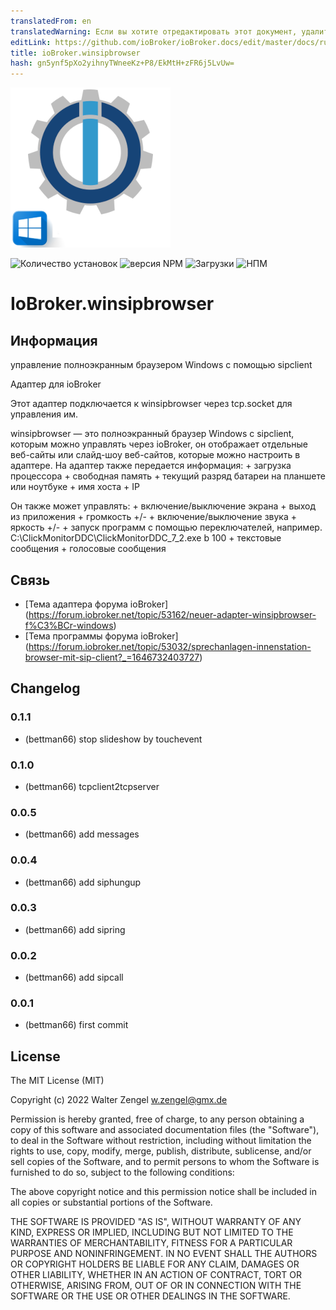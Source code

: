 ```yaml
---
translatedFrom: en
translatedWarning: Если вы хотите отредактировать этот документ, удалите поле «translationFrom», в противном случае этот документ будет снова автоматически переведен
editLink: https://github.com/ioBroker/ioBroker.docs/edit/master/docs/ru/adapterref/iobroker.winsipbrowser/README.md
title: ioBroker.winsipbrowser
hash: gn5ynf5pXo2yihnyTWneeKz+P8/EkMtH+zFR6j5LvUw=
---
```

![Логотип](../../../en/adapterref/iobroker.winsipbrowser/admin/winsipbrowser.png)

![Количество установок](http://iobroker.live/badges/winsipbrowser-stable.svg)
![версия NPM](http://img.shields.io/npm/v/iobroker.winsipbrowser.svg)
![Загрузки](https://img.shields.io/npm/dm/iobroker.winsipbrowser.svg)
![НПМ](https://nodei.co/npm/iobroker.winsipbrowser.png?downloads=true)

# IoBroker.winsipbrowser
## Информация
управление полноэкранным браузером Windows с помощью sipclient

Адаптер для ioBroker

Этот адаптер подключается к winsipbrowser через tcp.socket для управления им.

winsipbrowser — это полноэкранный браузер Windows с sipclient, которым можно управлять через ioBroker, он отображает отдельные веб-сайты или слайд-шоу веб-сайтов, которые можно настроить в адаптере. На адаптер также передается информация: + загрузка процессора + свободная память + текущий разряд батареи на планшете или ноутбуке + имя хоста + IP

Он также может управлять: + включение/выключение экрана + выход из приложения + громкость +/- + включение/выключение звука + яркость +/- + запуск программ с помощью переключателей, например. C:\ClickMonitorDDC\ClickMonitorDDC_7_2.exe b 100 + текстовые сообщения + голосовые сообщения

## Связь
* [Тема адаптера форума ioBroker] (https://forum.iobroker.net/topic/53162/neuer-adapter-winsipbrowser-f%C3%BCr-windows)
* [Тема программы форума ioBroker] (https://forum.iobroker.net/topic/53032/sprechanlagen-innenstation-browser-mit-sip-client?_=1646732403727)

## Changelog
### 0.1.1
* (bettman66) stop slideshow by touchevent

### 0.1.0
* (bettman66) tcpclient2tcpserver

### 0.0.5
* (bettman66) add messages

### 0.0.4
* (bettman66) add siphungup

### 0.0.3
* (bettman66) add sipring

### 0.0.2
* (bettman66) add sipcall

### 0.0.1
* (bettman66) first commit

## License
The MIT License (MIT)

Copyright (c) 2022 Walter Zengel <w.zengel@gmx.de>

Permission is hereby granted, free of charge, to any person obtaining a copy
of this software and associated documentation files (the "Software"), to deal
in the Software without restriction, including without limitation the rights
to use, copy, modify, merge, publish, distribute, sublicense, and/or sell
copies of the Software, and to permit persons to whom the Software is
furnished to do so, subject to the following conditions:

The above copyright notice and this permission notice shall be included in
all copies or substantial portions of the Software.

THE SOFTWARE IS PROVIDED "AS IS", WITHOUT WARRANTY OF ANY KIND, EXPRESS OR
IMPLIED, INCLUDING BUT NOT LIMITED TO THE WARRANTIES OF MERCHANTABILITY,
FITNESS FOR A PARTICULAR PURPOSE AND NONINFRINGEMENT. IN NO EVENT SHALL THE
AUTHORS OR COPYRIGHT HOLDERS BE LIABLE FOR ANY CLAIM, DAMAGES OR OTHER
LIABILITY, WHETHER IN AN ACTION OF CONTRACT, TORT OR OTHERWISE, ARISING FROM,
OUT OF OR IN CONNECTION WITH THE SOFTWARE OR THE USE OR OTHER DEALINGS IN
THE SOFTWARE.
